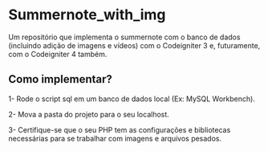 # Summernote_with_img
Um repositório que implementa o summernote com o banco de dados (incluindo adição de imagens e vídeos) com o Codeigniter 3 e, futuramente, com o Codeigniter 4 também.

## Como implementar?
1- Rode o script sql em um banco de dados local (Ex: MySQL Workbench).

2- Mova a pasta do projeto para o seu localhost.

3- Certifique-se que o seu PHP tem as configurações e bibliotecas necessárias para se trabalhar com imagens e arquivos pesados.
